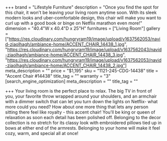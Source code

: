 +++
brand = "Lifestyle Furniture"
description = "Once you find the spot for this chair, it won't be leaving your living room anytime soon. With its sleek modern looks and uber-comfortable design, this chair will make you want to curl up with a good book or binge on Netflix marathon even more!"
dimension = "40.4\"W x 40.4\"D x 25\"H"
furnitures = ["Living Room"]
gallery = ["https://res.cloudinary.com/hungryram19/image/upload/v1637562053/navid-ziaolhagh/ambiance-home/ACCENT_CHAIR_14438_1.jpg", "https://res.cloudinary.com/hungryram19/image/upload/v1637562043/navid-ziaolhagh/ambiance-home/ACCENT_CHAIR_14438_3.jpg", "https://res.cloudinary.com/hungryram19/image/upload/v1637562053/navid-ziaolhagh/ambiance-home/ACCENT_CHAIR_14438_2.jpg"]
meta_description = ""
price = "$1,195"
sku = "1121-245-CDG-14438"
title = "Accent Chair #14438"
title_tag = ""
warranty = "3"
[search_engine_optimization]
meta_description = ""
title_tag = ""

+++
Your living room is the perfect place to relax. The big TV in front of you, your favorite throw wrapped around your shoulders, and an armchair with a dimmer switch that can let you turn down the lights on Netflix- what more could you need? How about one more thing that lets any person sitting there feel like royalty - this accent chair! You'll be king or queen of relaxation as soon each detail has been polished off. Belonging to the decor collection is no stretch for its classy look with embroidered pillows tied up in bows at either end of the armrests. Belonging to your home will make it feel cozy, warm, and special all at once!